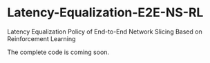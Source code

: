 # Latency-Equalization-E2E-NS-RL
Latency Equalization Policy of End-to-End Network Slicing Based on Reinforcement Learning

The complete code is coming soon.
